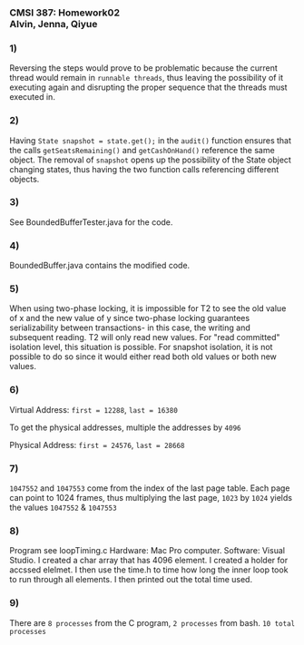 ### **CMSI 387: Homework02 <br> Alvin, Jenna, Qiyue**

### 1)
Reversing the steps would prove to be problematic because the current thread would remain in `runnable threads`, thus leaving the possibility of it executing again and disrupting the proper sequence that the threads must executed in.

### 2)
Having `State snapshot = state.get();` in the `audit()` function ensures that the calls `getSeatsRemaining()` and `getCashOnHand()` reference the same object. The removal of `snapshot` opens up the possibility of the State object changing states, thus having the two function calls referencing different objects.

### 3)

See BoundedBufferTester.java for the code.

### 4)

BoundedBuffer.java contains the modified code.

### 5)

When using two-phase locking, it is impossible for T2 to see the old value of x and the new value of y since two-phase locking guarantees serializability between transactions- in this case, the writing and subsequent reading. T2 will only read new values. For "read committed" isolation level, this situation is possible. For snapshot isolation, it is not possible to do so since it would either read both old values or both new values. 

### 6)

Virtual Address: `first = 12288`, `last = 16380`

To get the physical addresses, multiple the addresses by `4096`

Physical Address: `first = 24576`, `last = 28668`

### 7)

`1047552` and `1047553` come from the index of the last page table. Each page can point to 1024 frames, thus multiplying the last page, `1023` by `1024` yields the values `1047552` & `1047553`

### 8)

Program see loopTiming.c
Hardware: Mac Pro computer.
Software: Visual Studio.
I created a char array that has 4096 element. I created a holder for accssed elelmet. I then use the time.h to time how long the inner loop took to run through all elements. I then printed out the total time used.

### 9)

There are `8 processes` from the C program, `2 processes` from bash. `10 total processes`

